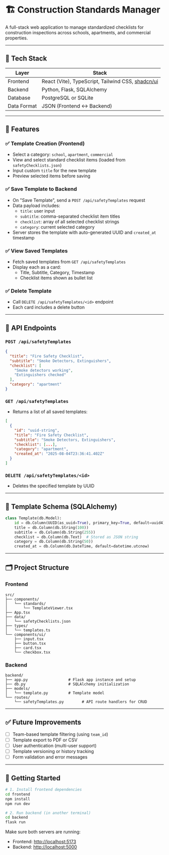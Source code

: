 # 🏗️ Construction Standards Manager

A full-stack web application to manage standardized checklists for construction inspections across schools, apartments, and commercial properties.

---

## 🚀 Tech Stack

| Layer     | Stack                                     |
|-----------|-------------------------------------------|
| Frontend  | React (Vite), TypeScript, Tailwind CSS, [shadcn/ui](https://ui.shadcn.com/) |
| Backend   | Python, Flask, SQLAlchemy                 |
| Database  | PostgreSQL or SQLite                      |
| Data Format | JSON (Frontend ↔ Backend)               |

---

## 🔧 Features

### ✅ Template Creation (Frontend)
- Select a category: `school`, `apartment`, `commercial`
- View and select standard checklist items (loaded from `safetyChecklists.json`)
- Input custom `title` for the new template
- Preview selected items before saving

### ✅ Save Template to Backend
- On "Save Template", send a `POST /api/safetyTemplates` request
- Data payload includes:
  - `title`: user input
  - `subtitle`: comma-separated checklist item titles
  - `checklist`: array of all selected checklist strings
  - `category`: current selected category
- Server stores the template with auto-generated UUID and `created_at` timestamp

### ✅ View Saved Templates
- Fetch saved templates from `GET /api/safetyTemplates`
- Display each as a card:
  - Title, Subtitle, Category, Timestamp
  - Checklist items shown as bullet list

### ✅ Delete Template
- Call `DELETE /api/safetyTemplates/<id>` endpoint
- Each card includes a delete button

---

## 🧩 API Endpoints

### `POST /api/safetyTemplates`
```json
{
  "title": "Fire Safety Checklist",
  "subtitle": "Smoke Detectors, Extinguishers",
  "checklist": [
    "Smoke detectors working",
    "Extinguishers checked"
  ],
  "category": "apartment"
}
````

### `GET /api/safetyTemplates`

* Returns a list of all saved templates:

```json
[
  {
    "id": "uuid-string",
    "title": "Fire Safety Checklist",
    "subtitle": "Smoke Detectors, Extinguishers",
    "checklist": [...],
    "category": "apartment",
    "created_at": "2025-08-04T23:36:41.402Z"
  }
]
```

### `DELETE /api/safetyTemplates/<id>`

* Deletes the specified template by UUID

---

## 🧱 Template Schema (SQLAlchemy)

```python
class Template(db.Model):
    id = db.Column(UUID(as_uuid=True), primary_key=True, default=uuid4)
    title = db.Column(db.String(100))
    subtitle = db.Column(db.String(255))
    checklist = db.Column(db.Text)  # Stored as JSON string
    category = db.Column(db.String(50))
    created_at = db.Column(db.DateTime, default=datetime.utcnow)
```

---

## 🗂️ Project Structure

### Frontend

```
src/
├── components/
│   └── standards/
│       └── TemplateViewer.tsx
├── App.tsx
├── data/
│   └── safetyChecklists.json
├── types/
│   └── templates.ts
└── components/ui/
    ├── input.tsx
    ├── button.tsx
    ├── card.tsx
    └── checkbox.tsx
```

### Backend

```
backend/
├── app.py                  # Flask app instance and setup
├── db.py                   # SQLAlchemy initialization
├── models/
│   └── template.py         # Template model
└── routes/
    └── safetyTemplates.py        # API route handlers for CRUD
```

---

## ✅ Future Improvements

* [ ] Team-based template filtering (using `team_id`)
* [ ] Template export to PDF or CSV
* [ ] User authentication (multi-user support)
* [ ] Template versioning or history tracking
* [ ] Form validation and error messages

---

## 🏁 Getting Started

```bash
# 1. Install frontend dependencies
cd frontend
npm install
npm run dev

# 2. Run backend (in another terminal)
cd backend
flask run
```

Make sure both servers are running:

* Frontend: [http://localhost:5173](http://localhost:5173)
* Backend: [http://localhost:5000](http://localhost:5000)
